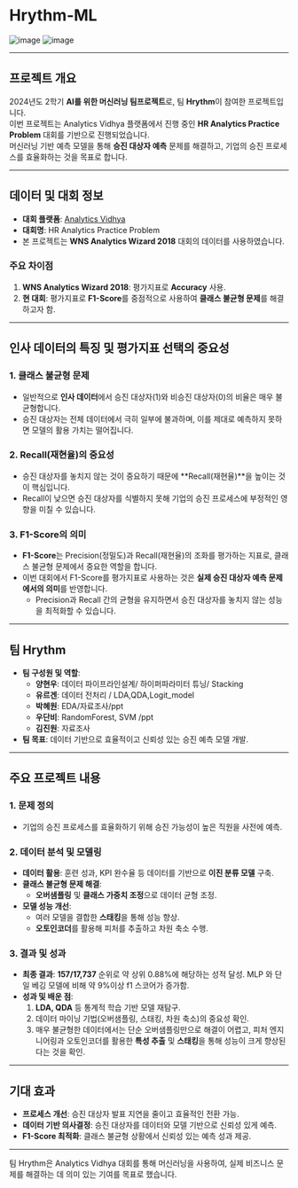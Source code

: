 # Hrythm-ML
![image](https://github.com/user-attachments/assets/6ac2d17a-82d5-4051-98e0-5da54c3fdb18)
![image](https://github.com/user-attachments/assets/6c12f682-dcb0-4aae-8562-5393447edc95)

---

## 프로젝트 개요
2024년도 2학기 **AI를 위한 머신러닝 팀프로젝트**로, 팀 **Hrythm**이 참여한 프로젝트입니다.  
이번 프로젝트는 Analytics Vidhya 플랫폼에서 진행 중인 **HR Analytics Practice Problem** 대회를 기반으로 진행되었습니다.  
머신러닝 기반 예측 모델을 통해 **승진 대상자 예측** 문제를 해결하고, 기업의 승진 프로세스를 효율화하는 것을 목표로 합니다.

---

## 데이터 및 대회 정보
- **대회 플랫폼**: [Analytics Vidhya](https://www.analyticsvidhya.com/)  
- **대회명**: HR Analytics Practice Problem  
- 본 프로젝트는 **WNS Analytics Wizard 2018** 대회의 데이터를 사용하였습니다.  

### 주요 차이점
1. **WNS Analytics Wizard 2018**: 평가지표로 **Accuracy** 사용.
2. **현 대회**: 평가지표로 **F1-Score**를 중점적으로 사용하여 **클래스 불균형 문제**를 해결하고자 함.

---

## 인사 데이터의 특징 및 평가지표 선택의 중요성

### 1. 클래스 불균형 문제
- 일반적으로 **인사 데이터**에서 승진 대상자(1)와 비승진 대상자(0)의 비율은 매우 불균형합니다.  
- 승진 대상자는 전체 데이터에서 극히 일부에 불과하며, 이를 제대로 예측하지 못하면 모델의 활용 가치는 떨어집니다.  

### 2. Recall(재현율)의 중요성
- 승진 대상자를 놓치지 않는 것이 중요하기 때문에 **Recall(재현율)**을 높이는 것이 핵심입니다.  
- Recall이 낮으면 승진 대상자를 식별하지 못해 기업의 승진 프로세스에 부정적인 영향을 미칠 수 있습니다.

### 3. F1-Score의 의미
- **F1-Score**는 Precision(정밀도)과 Recall(재현율)의 조화를 평가하는 지표로, 클래스 불균형 문제에서 중요한 역할을 합니다.  
- 이번 대회에서 F1-Score를 평가지표로 사용하는 것은 **실제 승진 대상자 예측 문제에서의 의미**를 반영합니다.  
  - Precision과 Recall 간의 균형을 유지하면서 승진 대상자를 놓치지 않는 성능을 최적화할 수 있습니다.

---

## 팀 Hrythm
- **팀 구성원 및 역할**:
  - **양현우**: 데이터 파이프라인설계/ 하이퍼파라미터 튜닝/ Stacking
  - **유르겐**: 데이터 전처리 / LDA,QDA,Logit_model
  - **박혜원**: EDA/자료조사/ppt
  - **우단비**: RandomForest, SVM /ppt
  - **김진원**: 자료조사
- **팀 목표**: 데이터 기반으로 효율적이고 신뢰성 있는 승진 예측 모델 개발.

---

## 주요 프로젝트 내용
### 1. 문제 정의
- 기업의 승진 프로세스를 효율화하기 위해 승진 가능성이 높은 직원을 사전에 예측.

### 2. 데이터 분석 및 모델링
- **데이터 활용**: 훈련 성과, KPI 완수율 등 데이터를 기반으로 **이진 분류 모델** 구축.
- **클래스 불균형 문제 해결**:
  - **오버샘플링** 및 **클래스 가중치 조정**으로 데이터 균형 조정.
- **모델 성능 개선**:
  - 여러 모델을 결합한 **스태킹**을 통해 성능 향상.
  - **오토인코더**를 활용해 피처를 추출하고 차원 축소 수행.

### 3. 결과 및 성과
- **최종 결과**: **157/17,737** 순위로 약 상위 0.88%에 해당하는 성적 달성. MLP 와 단일 베깅 모델에 비해 약 9%이상 f1 스코어가 증가함.
- **성과 및 배운 점**:
  1. **LDA, QDA** 등 통계적 학습 기반 모델 재탐구.
  2. 데이터 마이닝 기법(오버샘플링, 스태킹, 차원 축소)의 중요성 확인.
  3. 매우 불균형한 데이터에서는 단순 오버샘플링만으로 해결이 어렵고, 피처 엔지니어링과 오토인코더를 활용한 **특성 추출** 및 **스태킹**을 통해 성능이 크게 향상된다는 것을 확인.

---

## 기대 효과
- **프로세스 개선**: 승진 대상자 발표 지연을 줄이고 효율적인 전환 가능.
- **데이터 기반 의사결정**: 승진 대상자를 데이터와 모델 기반으로 신뢰성 있게 예측.
- **F1-Score 최적화**: 클래스 불균형 상황에서 신뢰성 있는 예측 성과 제공.

---

팀 Hrythm은 Analytics Vidhya 대회를 통해 머신러닝을 사용하여, 실제 비즈니스 문제를 해결하는 데 의미 있는 기여를 목표로 했습니다.


